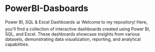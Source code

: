 # PowerBI-Dasboards

Power BI, SQL & Excel Dashboards 📊
Welcome to my repository! Here, you'll find a collection of interactive dashboards created using Power BI, SQL, and Excel. These dashboards showcase insights from various datasets, demonstrating data visualization, reporting, and analytical capabilities.
